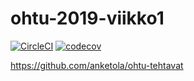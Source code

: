 # ohtu-2019-viikko1

[![CircleCI](https://circleci.com/gh/anketola/ohtu-2019-viikko1.svg?style=svg)](https://circleci.com/gh/anketola/ohtu-2019-viikko1)
[![codecov](https://codecov.io/gh/anketola/ohtu-2019-viikko1/branch/master/graph/badge.svg)](https://codecov.io/gh/anketola/ohtu-2019-viikko1)

https://github.com/anketola/ohtu-tehtavat
